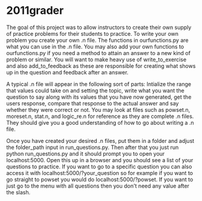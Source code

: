 # 2011grader
The goal of this project was to allow instructors to create their own supply of practice problems for their students to practice. To write your own problem you create your own .n file. The functions in ourfunctions.py are what you can use in the .n file. You may also add your own functions to ourfunctions.py if you need a method to attain an answer to a new kind of problem or similar. You will want to make heavy use of write_to_exercise and also add_to_feedback as these are responsible for creating what shows up in the question and feedback after an answer. 

A typical .n file will appear in the following sort of parts: Intialize the range that values could take on and setting the topic, write what you want the question to say along with its values that you have now generated, get the users response, compare that response to the actual answer and say whether they were correct or not. You may look at files such as powset.n, moreset.n, stat.n, and logic_re.n for reference as they are complete .n files. They should give you a good understanding of how to go about writing a .n file.

Once you have created your desired .n files, put them in a folder and adjust the folder_path input in run_questions.py. Then after that you just run python run_questions.py and it should prompt you to open your localhost:5000. Open this up in a browser and you should see a list of your questions to practice. If you want to go to a specific question you can also access it with 
localhost:5000/?your_question so for example if you want to go straight to powset you would do localhost:5000/?powset. If you want to just go to the menu with all questions then you don't need any value after the slash. 
